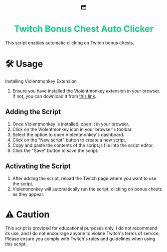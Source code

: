 <center>
<img src="logo.jpg">
<h1 style="color: rgb(0, 219, 132);">Twitch Bonus Chest Auto Clicker</h1>
</center>

This script enables automatic clicking on Twitch bonus chests.

# 🛠️ Usage

Installing Violentmonkey Extension

1. Ensure you have installed the Violentmonkey extension in your browser. If not, you can download it from [this link](https://violentmonkey.github.io/).

## Adding the Script

1. Once Violentmonkey is installed, open it in your browser.
2. Click on the Violentmonkey icon in your browser's toolbar.
3. Select the option to open Violentmonkey's dashboard.
4. Click on the "New script" button to create a new script.
5. Copy and paste the contents of the script.js file into the script editor.
6. Click the "Save" button to save the script.

## Activating the Script

1. After adding the script, reload the Twitch page where you want to use the script.
2. Violentmonkey will automatically run the script, clicking on bonus chests as they appear.

# ⚠️ Caution

This script is provided for educational purposes only. I do not recommend its use, and I do not encourage anyone to violate Twitch's terms of service. Please ensure you comply with Twitch's rules and guidelines when using this script.